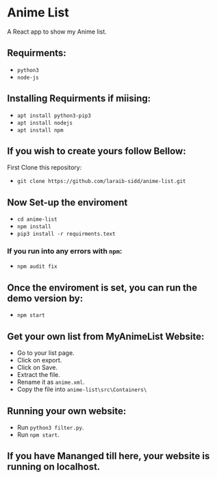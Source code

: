 # Anime List
A React app to show my Anime list.

## Requirments:
* `python3`
* `node-js`

## Installing Requirments if miising:
* `apt install python3-pip3`
* `apt install nodejs`
* `apt install npm`

## If you wish to create yours follow Bellow:
First Clone this repository:
* `git clone https://github.com/laraib-sidd/anime-list.git`

## Now Set-up the enviroment
* `cd anime-list`
* `npm install`
* `pip3 install -r requirments.text`
### If you run into any errors with `npm`:
* `npm audit fix`

## Once the enviroment is set, you can run the demo version by:
* `npm start`

## Get your own list from MyAnimeList Website:
* Go to your list page.
* Click on export.
* Click on Save.
* Extract the file.
* Rename it as `anime.xml`.
* Copy the file into `anime-list\src\Containers\`

## Running your own website:
* Run `python3 filter.py`.
* Run `npm start`.

## If you have Mananged till here, your website is running on localhost.

